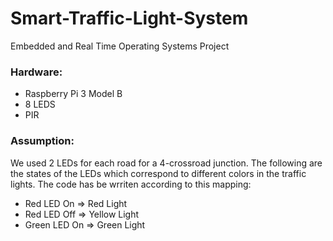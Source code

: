 # Smart-Traffic-Light-System
Embedded and Real Time Operating Systems Project
<h3> Hardware: </h3>
<ul>
  <li> Raspberry Pi 3 Model B </li>
  <li> 8 LEDS </li>
  <li> PIR </li>
</ul>
<h3> Assumption: </h3>
We used 2 LEDs for each road for a 4-crossroad junction. The following are the states of the LEDs which correspond to different colors in the traffic lights. The code has be wrriten according to this mapping:<br>
<ul>
  <li> Red LED On => Red Light </li>
  <li> Red LED Off => Yellow Light </li>
  <li> Green LED On => Green Light </li>
</ul>
